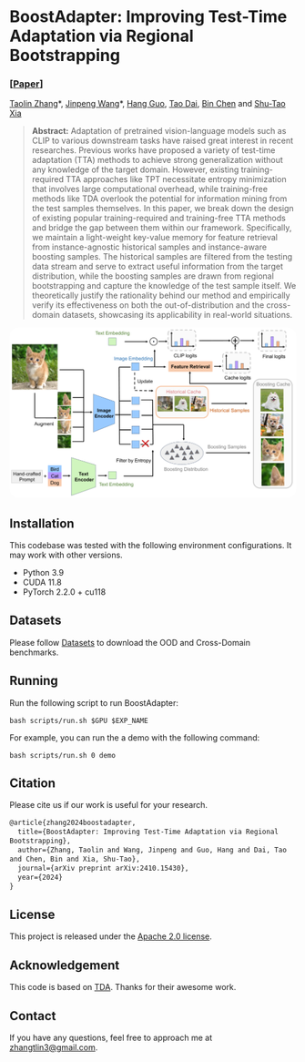 # BoostAdapter: Improving Test-Time Adaptation via Regional Bootstrapping

### [[Paper](https://arxiv.org/abs/2410.15430)] 




[Taolin Zhang](https://scholar.google.com/citations?user=DWnu_G0AAAAJ)\*,  [Jinpeng Wang](https://scholar.google.com/citations?user=853-0n8AAAAJ&hl=zh-CN)\*, [Hang Guo](https://scholar.google.com/citations?user=fRwhfpoAAAAJ&hl=zh-CN), [Tao Dai](https://scholar.google.com/citations?user=MqJNdaAAAAAJ&hl=zh-CN), [Bin Chen](https://scholar.google.com.hk/citations?user=Yl0wv7AAAAAJ&hl=zh-CN) and [Shu-Tao Xia](https://scholar.google.com/citations?user=koAXTXgAAAAJ)

> **Abstract:**  Adaptation of pretrained vision-language models such as CLIP to various downstream tasks have raised great interest in recent researches. Previous works have proposed a variety of test-time adaptation (TTA) methods to achieve strong generalization without any knowledge of the target domain. However, existing training-required TTA approaches like TPT necessitate entropy minimization that involves large computational overhead, while training-free methods like TDA overlook the potential for information mining from the test samples themselves. In this paper, we break down the design of existing popular training-required and training-free TTA methods and bridge the gap between them within our framework. Specifically, we maintain a light-weight key-value memory for feature retrieval from instance-agnostic historical samples and instance-aware boosting samples. The historical samples are filtered from the testing data stream and serve to extract useful information from the target distribution, while the boosting samples are drawn from regional bootstrapping and capture the knowledge of the test sample itself. We theoretically justify the rationality behind our method and empirically verify its effectiveness on both the out-of-distribution and the cross-domain datasets, showcasing its applicability in real-world situations.


<p align="center">
    <img src="assets/framework.png" style="border-radius: 15px">
</p>


## <a name="installation"></a> Installation

This codebase was tested with the following environment configurations. It may work with other versions.

- Python 3.9
- CUDA 11.8
- PyTorch 2.2.0 + cu118

## Datasets
Please follow [Datasets](docs/DATASETS.md) to download the OOD and Cross-Domain benchmarks. 


## <a name="training"></a>  Running

Run the following script to run BoostAdapter:
```
bash scripts/run.sh $GPU $EXP_NAME
```

For example, you can run the a demo with the following command:  
```
bash scripts/run.sh 0 demo
```


## <a name="cite"></a> Citation

Please cite us if our work is useful for your research.

```
@article{zhang2024boostadapter,
  title={BoostAdapter: Improving Test-Time Adaptation via Regional Bootstrapping},
  author={Zhang, Taolin and Wang, Jinpeng and Guo, Hang and Dai, Tao and Chen, Bin and Xia, Shu-Tao},
  journal={arXiv preprint arXiv:2410.15430},
  year={2024}
}
```

## License

This project is released under the [Apache 2.0 license](LICENSE).

## Acknowledgement

This code is based on [TDA](https://github.com/kdiAAA/TDA). Thanks for their awesome work.

## Contact

If you have any questions, feel free to approach me at zhangtlin3@gmail.com.
